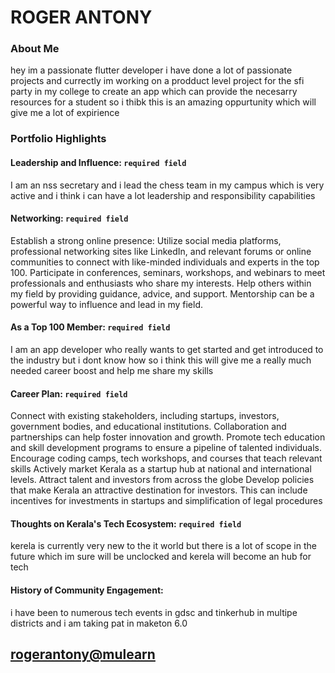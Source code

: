 # ROGER ANTONY
### About Me

hey im a passionate flutter developer i have done a lot of passionate projects and currectly im working on a prodduct level project for the sfi party in my college to create an app which can provide the necesarry resources for a student
so i thibk this is an amazing oppurtunity which will give me a lot of expirience

### Portfolio Highlights






#### Leadership and Influence: `required field`

I am an nss secretary and i lead the chess team in my campus which is very active and i think i can have a lot  leadership and responsibility capabilities

#### Networking: `required field`

Establish a strong online presence: Utilize social media platforms, professional networking sites like LinkedIn, and relevant forums or online communities to connect with like-minded individuals and experts in the top 100.
Participate in conferences, seminars, workshops, and webinars to meet professionals and enthusiasts who share my interests.
Help others within my field by providing guidance, advice, and support. Mentorship can be a powerful way to influence and lead in my field.

#### As a Top 100 Member: `required field`

I am an app developer who really wants to get started and get introduced to the industry but i dont know how so i think this will give me a really much needed career boost and help me share my skills
#### Career Plan: `required field`

Connect with existing stakeholders, including startups, investors, government bodies, and educational institutions. Collaboration and partnerships can help foster innovation and growth.
Promote tech education and skill development programs to ensure a pipeline of talented individuals. Encourage coding camps, tech workshops, and courses that teach relevant skills
Actively market Kerala as a startup hub at national and international levels. Attract talent and investors from across the globe
Develop policies that make Kerala an attractive destination for investors. This can include incentives for investments in startups and simplification of legal procedures
#### Thoughts on Kerala's Tech Ecosystem: `required field`

kerela is currently very new to the it world but there is a lot of scope in the future which im sure will be unclocked and kerela will become an hub for tech

#### History of Community Engagement:

i have been to numerous tech events in gdsc and tinkerhub in multipe districts and i am taking pat in maketon 6.0





[rogerantony@mulearn](./profile/rogerantony@mulearn)
---

